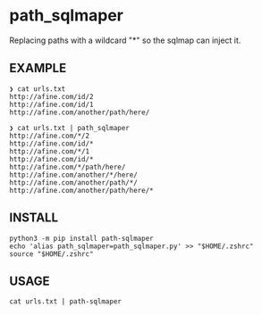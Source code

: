 # path_sqlmaper
Replacing paths with a wildcard "*" so the sqlmap can inject it.

## EXAMPLE
```
❯ cat urls.txt
http://afine.com/id/2
http://afine.com/id/1
http://afine.com/another/path/here/

❯ cat urls.txt | path_sqlmaper
http://afine.com/*/2
http://afine.com/id/*
http://afine.com/*/1
http://afine.com/id/*
http://afine.com/*/path/here/
http://afine.com/another/*/here/
http://afine.com/another/path/*/
http://afine.com/another/path/here/*
```

## INSTALL
```
python3 -m pip install path-sqlmaper
echo 'alias path_sqlmaper=path_sqlmaper.py' >> "$HOME/.zshrc"
source "$HOME/.zshrc"
```

## USAGE
```
cat urls.txt | path-sqlmaper
```
